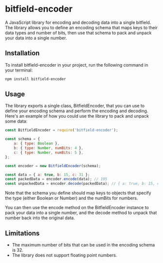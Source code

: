 # bitfield-encoder

A JavaScript library for encoding and decoding data into a single bitfield. The library allows you to define an encoding schema that maps keys to their data types and number of bits, then use that schema to pack and unpack your data into a single number.

## Installation

To install bitfield-encoder in your project, run the following command in your terminal:

```bash
npm install bitfield-encoder
```

## Usage

The library exports a single class, BitfieldEncoder, that you can use to define your encoding schema and perform the encoding and decoding. Here's an example of how you could use the library to pack and unpack some data:

```javascript
const BitfieldEncoder = require('bitfield-encoder');

const schema = {
	a: { type: Boolean },
	b: { type: Number, numBits: 4 },
	c: { type: Number, numBits: 5 },
};

const encoder = new BitfieldEncoder(schema);

const data = { a: true, b: 15, c: 31 };
const packedData = encoder.encode(data); // 195
const unpackedData = encoder.decode(packedData); // { a: true, b: 15, c: 31 }
```

Note that the schema you define should map keys to objects that specify the type (either Boolean or Number) and the numBits for numbers.

You can then use the encode method on the BitfieldEncoder instance to pack your data into a single number, and the decode method to unpack that number back into the original data.

## Limitations

- The maximum number of bits that can be used in the encoding schema is 32.
- The library does not support floating point numbers.
